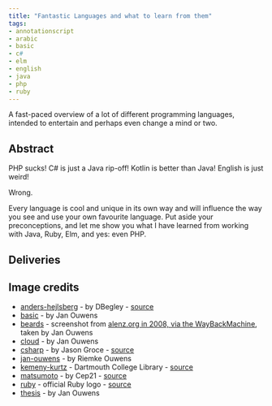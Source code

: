 ```yaml
---
title: "Fantastic Languages and what to learn from them"
tags:
- annotationscript
- arabic
- basic
- c#
- elm
- english
- java
- php
- ruby
---
```

A fast-paced overview of a lot of different programming languages, intended to entertain and perhaps even change a mind or two.

## Abstract

PHP sucks! C# is just a Java rip-off! Kotlin is better than Java! English is just weird!

Wrong.

Every language is cool and unique in its own way and will influence the way you see and use your own favourite language. Put aside your preconceptions, and let me show you what I have learned from working with Java, Ruby, Elm, and yes: even PHP.

## Deliveries

## Image credits

* [anders-hejlsberg](/talks/slides/fantasticlanguages/images/anders-hejlsberg.jpg) - by DBegley - [source](https://commons.wikimedia.org/wiki/File:Anders_Hejlsberg.jpg)
* [basic](/talks/slides/fantasticlanguages/images/basic.png) - by Jan Ouwens
* [beards](/talks/slides/fantasticlanguages/images/beards.png) - screenshot from [alenz.org in 2008, via the WayBackMachine](https://web.archive.org/web/20081024204803/www.alenz.org/mirror/khason/why-microsoft-can-blow-off-with-c.html), taken by Jan Ouwens
* [cloud](/talks/slides/fantasticlanguages/images/cloud.png) - by Jan Ouwens
* [csharp](/talks/slides/fantasticlanguages/images/csharp.svg) - by Jason Groce - [source](https://commons.wikimedia.org/wiki/File:C_Sharp_wordmark.svg)
* [jan-ouwens](/talks/slides/fantasticlanguages/images/jan-ouwens.jpg) - by Riemke Ouwens
* [kemeny-kurtz](/talks/slides/fantasticlanguages/images/kemeny-kurtz.jpg) - Dartmouth College Library - [source](https://www.computerhistory.org/revolution/mainframe-computers/7/178/722)
* [matsumoto](/talks/slides/fantasticlanguages/images/matsumoto.jpg) - by Cep21 - [source](https://commons.wikimedia.org/wiki/File:Yukihiro_Matsumoto.JPG)
* [ruby](/talks/slides/fantasticlanguages/images/ruby.png) - official Ruby logo - [source](https://www.ruby-lang.org/en/about/logo/)
* [thesis](/talks/slides/fantasticlanguages/images/thesis.jpg) - by Jan Ouwens

